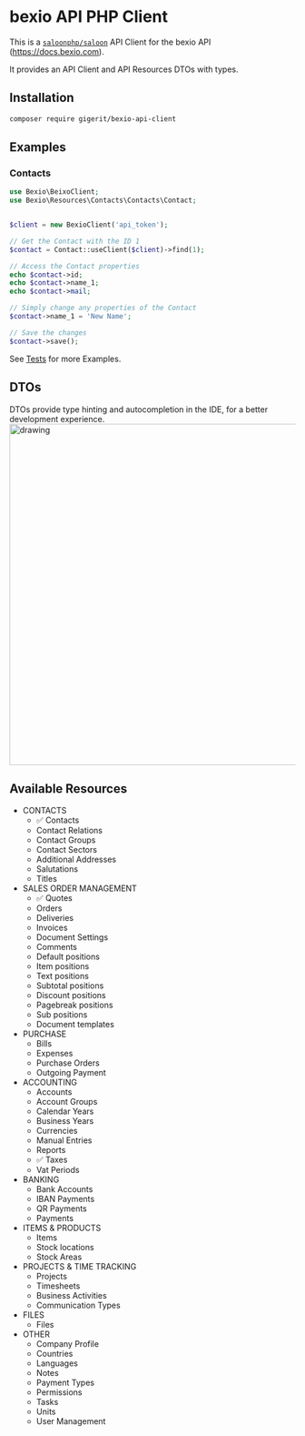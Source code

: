# bexio API PHP Client

This is a <a href="https://docs.saloon.dev/">`saloonphp/saloon`</a> API Client for the bexio
API (https://docs.bexio.com).

It provides an API Client and API Resources DTOs with types.

## Installation

```sh
composer require gigerit/bexio-api-client
```

## Examples

### Contacts

```php 
use Bexio\BeixoClient;
use Bexio\Resources\Contacts\Contacts\Contact;


$client = new BexioClient('api_token');

// Get the Contact with the ID 1
$contact = Contact::useClient($client)->find(1); 

// Access the Contact properties
echo $contact->id;
echo $contact->name_1;
echo $contact->mail;

// Simply change any properties of the Contact
$contact->name_1 = 'New Name'; 

// Save the changes
$contact->save(); 
````

See [Tests](tests/Feature) for more Examples.

## DTOs

DTOs provide type hinting and autocompletion in the IDE, for a better development experience.
<img src="docs/assets/contacts_typehint.png" alt="drawing" width="600"/>

## Available Resources

- CONTACTS
    - ✅ Contacts
    - Contact Relations
    - Contact Groups
    - Contact Sectors
    - Additional Addresses
    - Salutations
    - Titles
- SALES ORDER MANAGEMENT
    - ✅ Quotes
    - Orders
    - Deliveries
    - Invoices
    - Document Settings
    - Comments
    - Default positions
    - Item positions
    - Text positions
    - Subtotal positions
    - Discount positions
    - Pagebreak positions
    - Sub positions
    - Document templates
- PURCHASE
    - Bills
    - Expenses
    - Purchase Orders
    - Outgoing Payment
- ACCOUNTING
    - Accounts
    - Account Groups
    - Calendar Years
    - Business Years
    - Currencies
    - Manual Entries
    - Reports
    - ✅ Taxes
    - Vat Periods
- BANKING
    - Bank Accounts
    - IBAN Payments
    - QR Payments
    - Payments
- ITEMS & PRODUCTS
    - Items
    - Stock locations
    - Stock Areas
- PROJECTS & TIME TRACKING
    - Projects
    - Timesheets
    - Business Activities
    - Communication Types
- FILES
    - Files
- OTHER
    - Company Profile
    - Countries
    - Languages
    - Notes
    - Payment Types
    - Permissions
    - Tasks
    - Units
    - User Management

